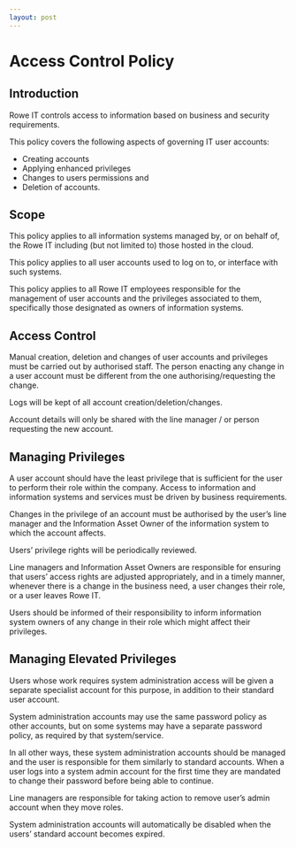 ```yaml
---
layout: post
---
```


# Access Control Policy

## Introduction

Rowe IT controls access to information based on business and security requirements. 

This policy covers the following aspects of governing IT user accounts: 

- Creating accounts 
- Applying enhanced privileges 
- Changes to users permissions and 
- Deletion of accounts. 

## Scope

This policy applies to all information systems managed by, or on behalf of, the Rowe IT including (but not limited to) those hosted in the cloud. 

This policy applies to all user accounts used to log on to, or interface with such systems. 

This policy applies to all Rowe IT employees responsible for the management of user accounts and the privileges associated to them, specifically those designated as owners of information systems. 

## Access Control

Manual creation, deletion and changes of user accounts and privileges must be carried out by authorised staff. The person enacting any change in a user account must be different from the one authorising/requesting the change. 

Logs will be kept of all account creation/deletion/changes. 

Account details will only be shared with the line manager / or person requesting the new account. 

## Managing Privileges 

A user account should have the least privilege that is sufficient for the user to perform their role within the company. Access to information and information systems and services must be driven by business requirements. 

Changes in the privilege of an account must be authorised by the user’s line manager and the Information Asset Owner of the information system to which the account affects. 

Users’ privilege rights will be periodically reviewed. 

Line managers and Information Asset Owners are responsible for ensuring that users’ access rights are adjusted appropriately, and in a timely manner, whenever there is a change in the business need, a user changes their role, or a user leaves Rowe IT. 

Users should be informed of their responsibility to inform information system owners of any change in their role which might affect their privileges. 

## Managing Elevated Privileges 

Users whose work requires system administration access will be given a separate specialist account for this purpose, in addition to their standard user account. 

System administration accounts may use the same password policy as other accounts, but on some systems may have a separate password policy, as required by that system/service. 

In all other ways, these system administration accounts should be managed and the user is responsible for them similarly to standard accounts. When a user logs into a system admin account for the first time they are mandated to change their password before being able to continue. 

Line managers are responsible for taking action to remove user’s admin account when they move roles. 

System administration accounts will automatically be disabled when the users’ standard account becomes expired. 
